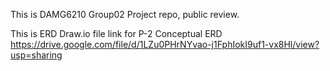 This is DAMG6210 Group02 Project repo, public review.

This is ERD  Draw.io file link  for P-2 Conceptual ERD
https://drive.google.com/file/d/1LZu0PHrNYvao-j1FphIokI9uf1-vx8Hl/view?usp=sharing 

